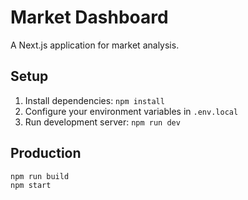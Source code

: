 # Market Dashboard

A Next.js application for market analysis.

## Setup

1. Install dependencies: `npm install`
2. Configure your environment variables in `.env.local`
3. Run development server: `npm run dev`

## Production

```bash
npm run build
npm start
```

